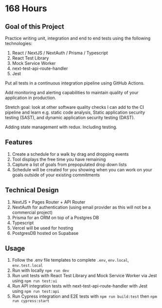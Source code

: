 # 168 Hours

## Goal of this Project

Practice writing unit, integration and end to end tests using the following technologies:

1. React / NextJS / NextAuth / Prisma / Typescript
2. React Test Library
3. Mock Service Worker
4. next-test-api-route-handler
5. Jest

Put all tests in a continuous integration pipeline using GitHub Actions.

Add monitoring and alerting capabilities to maintain quality of your application in production.

Stretch goal: look at other software quality checks I can add to the CI pipeline and learn e.g. static code analysis, Static application security testing (SAST), and dynamic application security testing (DAST).

Adding state management with redux. Including testing.

## Features

1. Create a schedule for a walk by drag and dropping events
2. Tool displays the free time you have remaining
3. Capture a list of goals from prepopulated drop down lists
4. Schedule will be created for you showing when you can work on your goals outside of your existing commitments

## Technical Design

1. NextJS + Pages Router + API Router
2. NextAuth for authentication (using email provider as this will not be a commercial project)
3. Prisma for an ORM on top of a Postgres DB
4. Typescript
5. Vercel will be used for hosting
6. PostgresDB hosted on Supabase

## Usage

1. Follow the .env file templates to complete `.env`, `env.local`, `env.test.local`
2. Run with locally `npm run dev`
3. Run unit tests with React Test Library and Mock Service Worker via Jest using `npm run test:ui`
4. Run API integration tests with next-test-api-route-handler with Jest using `npm run test:api`
5. Run Cypress integration and E2E tests with `npm run build:test` then `npm run cypress:start`
